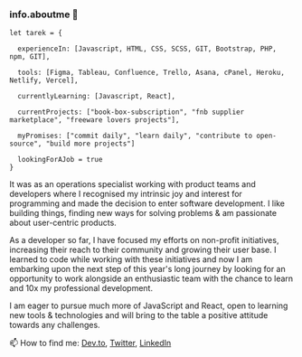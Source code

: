 ### info.aboutme 👋

```
let tarek = {
  
  experienceIn: [Javascript, HTML, CSS, SCSS, GIT, Bootstrap, PHP, npm, GIT],
  
  tools: [Figma, Tableau, Confluence, Trello, Asana, cPanel, Heroku, Netlify, Vercel],
 
  currentlyLearning: [Javascript, React],
 
  currentProjects: ["book-box-subscription", "fnb supplier marketplace", "freeware lovers projects"],
   
  myPromises: ["commit daily", "learn daily", "contribute to open-source", "build more projects"]
  
  lookingForAJob = true
}
```

It was as an operations specialist working with product teams and developers where I recognised my intrinsic joy and interest for programming and made the decision to enter software development. I like building things, finding new ways for solving problems & am passionate about user-centric products. 

As a developer so far, I have focused my efforts on non-profit initiatives, increasing their reach to their community and growing their user base. I learned to code while working with these initiatives and now I am embarking upon the next step of this year's long journey by looking for an opportunity to work alongside an enthusiastic team with the chance to learn and 10x my professional development. 

I am eager to pursue much more of JavaScript and React, open to learning new tools & technologies and will bring to the table a positive attitude towards any challenges.

📫 How to find me: [Dev.to](https://dev.to/hamo225), [Twitter](https://twitter.com/hamo2253), [LinkedIn](https://www.linkedin.com/in/tarekhamaoui/)


<!--
**hamo225/hamo225** is a ✨ _special_ ✨ repository because its `README.md` (this file) appears on your GitHub profile.

Here are some ideas to get you started:

- 🔭 I’m currently working on ...
- 🌱 I’m currently learning ...
- 👯 I’m looking to collaborate on ...
- 🤔 I’m looking for help with ...
- 💬 Ask me about ...
- 📫 How to reach me: ...
- 😄 Pronouns: ...
- ⚡ Fun fact: ...
-->
